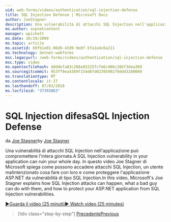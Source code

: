 ```yaml
---
uid: web-forms/videos/authentication/sql-injection-defense
title: SQL Injection Defense | Microsoft Docs
author: JoeStagner
description: Una vulnerabilità di attacchi SQL Injection nell'applicazione può compromettere l'intera giornata. In questo video Joe Stagner di Microsoft spiega come gli attacchi SQL Injection possono happ...
ms.author: aspnetcontent
manager: wpickett
ms.date: 10/29/2009
ms.topic: article
ms.assetid: b9fb1e01-06d9-43d9-9e8f-5fa1e4c6a211
ms.technology: dotnet-webforms
msc.legacyurl: /web-forms/videos/authentication/sql-injection-defense
msc.type: video
ms.openlocfilehash: ddddefa83c268a93225fcfe6c406c26bf3dea369
ms.sourcegitcommit: 953ff9ea4369f154d6fd0239599279ddd3280009
ms.translationtype: MT
ms.contentlocale: it-IT
ms.lasthandoff: 07/03/2018
ms.locfileid: "37393863"
---
```

<a name="sql-injection-defense"></a><span data-ttu-id="1fadd-104">SQL Injection difesa</span><span class="sxs-lookup"><span data-stu-id="1fadd-104">SQL Injection Defense</span></span>
====================
<span data-ttu-id="1fadd-105">da [Joe Stagner](https://github.com/JoeStagner)</span><span class="sxs-lookup"><span data-stu-id="1fadd-105">by [Joe Stagner](https://github.com/JoeStagner)</span></span>

<span data-ttu-id="1fadd-106">Una vulnerabilità di attacchi SQL Injection nell'applicazione può compromettere l'intera giornata.</span><span class="sxs-lookup"><span data-stu-id="1fadd-106">A SQL Injection vulnerability in your application can ruin your whole day.</span></span> <span data-ttu-id="1fadd-107">In questo video Joe Stagner di Microsoft spiega come possono accadere attacchi SQL Injection, un utente malintenzionato cosa fare con loro e come proteggere l'applicazione ASP.NET da vulnerabilità di tipo SQL Injection.</span><span class="sxs-lookup"><span data-stu-id="1fadd-107">In this video, Microsoft's Joe Stagner explains how SQL Injection attacks can happen, what a bad guy can do with them, and how to protect your ASP.NET application from SQL Injection vulnerabilities.</span></span>

[<span data-ttu-id="1fadd-108">&#9654;Guarda il video (25 minuti)</span><span class="sxs-lookup"><span data-stu-id="1fadd-108">&#9654; Watch video (25 minutes)</span></span>](https://channel9.msdn.com/Blogs/ASP-NET-Site-Videos/sql-injection-defense)

> [!div class="step-by-step"]
> [<span data-ttu-id="1fadd-109">Precedente</span><span class="sxs-lookup"><span data-stu-id="1fadd-109">Previous</span></span>](creating-inactive-users.md)
